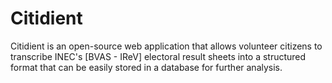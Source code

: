 # Citidient
Citidient is an open-source web application that allows volunteer citizens to transcribe INEC's [BVAS - IReV] electoral result sheets into a structured format that can be easily stored in a database for further analysis. 
